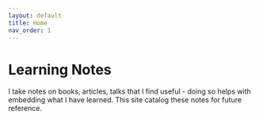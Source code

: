 ```yaml
---
layout: default
title: Home
nav_order: 1
---
```

# Learning Notes

I take notes on books, articles, talks that I find useful - doing so helps with embedding what I have learned. This site catalog these notes for future reference.